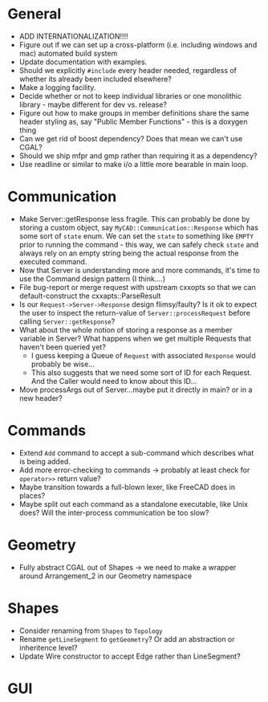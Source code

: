 # General
- ADD INTERNATIONALIZATION!!!!
- Figure out if we can set up a cross-platform (i.e. including windows and mac) automated
  build system
- Update documentation with examples.
- Should we explicitly `#include` every header needed, regardless of whether its already
  been included elsewhere?
- Make a logging facility.
- Decide whether or not to keep individual libraries or one monolithic library - maybe
  different for dev vs. release?
- Figure out how to make groups in member definitions share the same header styling as,
  say "Public Member Functions" - this is a doxygen thing
- Can we get rid of boost dependency? Does that mean we can't use CGAL?
- Should we ship mfpr and gmp rather than requiring it as a dependency?
- Use readline or similar to make i/o a little more bearable in main loop.
# Communication
- Make Server::getResponse less fragile. This can probably be done by storing a custom
  object, say `MyCAD::Communication::Response` which has some sort of `state` enum. We can
  set the `state` to something like `EMPTY` prior to running the command - this way, we
  can safely check `state` and always rely on an empty string being the actual response
  from the executed command.
- Now that Server is understanding more and more commands, it's time to use the Command
  design pattern (I think....)
- File bug-report or merge request with upstream cxxopts so that we can default-construct
  the cxxapts::ParseResult
- Is our `Request->Server->Response` design flimsy/faulty? Is it ok to expect the user to
  inspect the return-value of `Server::processRequest` before calling
  `Server::getResponse`?
- What about the whole notion of storing a response as a member variable in Server? What
  happens when we get multiple Requests that haven't been queried yet?
  - I guess keeping a Queue of `Request` with associated `Response` would probably be
    wise...
  - This also suggests that we need some sort of ID for each Request. And the Caller would
    need to know about this ID...
- Move processArgs out of Server...maybe put it directly in main? or in a new header?
# Commands
- Extend `Add` command to accept a sub-command which describes what is being added.
- Add more error-checking to commands -> probably at least check for `operator>>` return
  value?
- Maybe transition towards a full-blown lexer, like FreeCAD does in places?
- Maybe split out each command as a standalone executable, like Unix does? Will the
  inter-process communication be too slow?
# Geometry
- Fully abstract CGAL out of Shapes -> we need to make a wrapper around Arrangement_2 in
  our Geometry namespace
# Shapes
- Consider renaming from `Shapes` to `Topology`
- Rename `getLineSegment` to `getGeometry`? Or add an abstraction or inheritence level?
- Update Wire constructor to accept Edge rather than LineSegment?

# GUI
